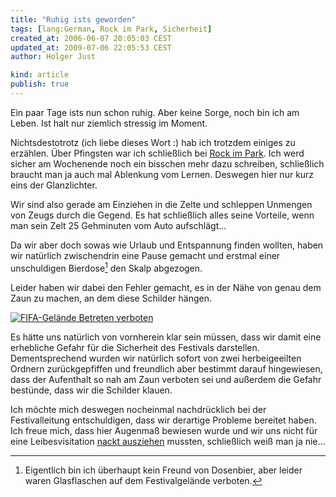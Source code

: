 ```yaml
---
title: "Ruhig ists geworden"
tags: [lang:German, Rock im Park, Sicherheit]
created_at: 2006-06-07 20:05:03 CEST
updated_at: 2009-07-06 22:05:53 CEST
author: Holger Just

kind: article
publish: true
---
```


Ein paar Tage ists nun schon ruhig. Aber keine Sorge, noch bin ich am Leben. Ist halt nur ziemlich stressig im Moment.

Nichtsdestotrotz (ich liebe dieses Wort :) hab ich trotzdem einiges zu erzählen. Über Pfingsten war ich schließlich bei [Rock im Park](http://www.rockimpark.de/). Ich werd sicher am Wochenende noch ein bisschen mehr dazu schreiben, schließlich braucht man ja auch mal Ablenkung vom Lernen. Deswegen hier nur kurz eins der Glanzlichter.

Wir sind also gerade am Einziehen in die Zelte und schleppen Unmengen von Zeugs durch die Gegend. Es hat schließlich alles seine Vorteile, wenn man sein Zelt 25 Gehminuten vom Auto aufschlägt...

Da wir aber doch sowas wie Urlaub und Entspannung finden wollten, haben wir natürlich zwischendrin eine Pause gemacht und erstmal einer unschuldigen Bierdose[^1] den Skalp abgezogen.

Leider haben wir dabei den Fehler gemacht, es in der Nähe von genau dem Zaun zu machen, an dem diese Schilder hängen.

<a href="http://www.flickr.com/photos/meine-erde/162487599/"><img src="http://static.flickr.com/54/162487599_f65cd05632.jpg" alt="FIFA-Gelände Betreten verboten" title="Schild am Zaun von Rock im Park" class="center"/></a>

Es hätte uns natürlich von vornherein klar sein müssen, dass wir damit eine erhebliche Gefahr für die Sicherheit des Festivals darstellen. Dementsprechend wurden wir natürlich sofort von zwei herbeigeeilten Ordnern zurückgepfiffen und freundlich aber bestimmt darauf hingewiesen, dass der Aufenthalt so nah am Zaun verboten sei und außerdem die Gefahr bestünde, dass wir die Schilder klauen.

Ich möchte mich deswegen nocheinmal nachdrücklich bei der Festivalleitung entschuldigen, dass wir derartige Probleme bereitet haben. Ich freue mich, dass hier Augenmaß bewiesen wurde und wir uns nicht für eine Leibesvisitation [nackt ausziehen](http://www.lawblog.de/index.php/archives/2006/06/06/die-welt-nackt-zu-gast-bei-freunden/) mussten, schließlich weiß man ja nie...

[^1]: Eigentlich bin ich überhaupt kein Freund von Dosenbier, aber leider waren Glasflaschen auf dem Festivalgelände verboten.